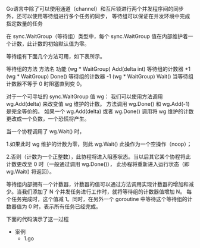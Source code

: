 Go语言中除了可以使用通道（channel）和互斥锁进行两个并发程序间的同步外，还可以使用等待组进行多个任务的同步，
等待组可以保证在并发环境中完成指定数量的任务

在 sync.WaitGroup（等待组）类型中，每个 sync.WaitGroup 值在内部维护着一个计数，此计数的初始默认值为零。

等待组有下面几个方法可用，如下表所示。

等待组的方法
方法名	功能
(wg * WaitGroup) Add(delta int)	等待组的计数器 +1
(wg * WaitGroup) Done()	等待组的计数器 -1
(wg * WaitGroup) Wait()	当等待组计数器不等于 0 时阻塞直到变 0。

对于一个可寻址的 sync.WaitGroup 值 wg：
我们可以使用方法调用 wg.Add(delta) 来改变值 wg 维护的计数。
方法调用 wg.Done() 和 wg.Add(-1) 是完全等价的。
如果一个 wg.Add(delta) 或者 wg.Done() 调用将 wg 维护的计数更改成一个负数，一个恐慌将产生。

当一个协程调用了 wg.Wait() 时，

1.如果此时 wg 维护的计数为零，则此 wg.Wait() 此操作为一个空操作（noop）；

2.否则（计数为一个正整数），此协程将进入阻塞状态。当以后其它某个协程将此计数更改至 0 时（一般通过调用 wg.Done()），
此协程将重新进入运行状态（即 wg.Wait() 将返回）。

等待组内部拥有一个计数器，计数器的值可以通过方法调用实现计数器的增加和减少。当我们添加了 N 个并发任务进行工作时，就将等待组的计数器值增加 N。
每个任务完成时，这个值减 1。同时，在另外一个 goroutine 中等待这个等待组的计数器值为 0 时，表示所有任务已经完成。

下面的代码演示了这一过程
 + 案例
    * 1.go

    